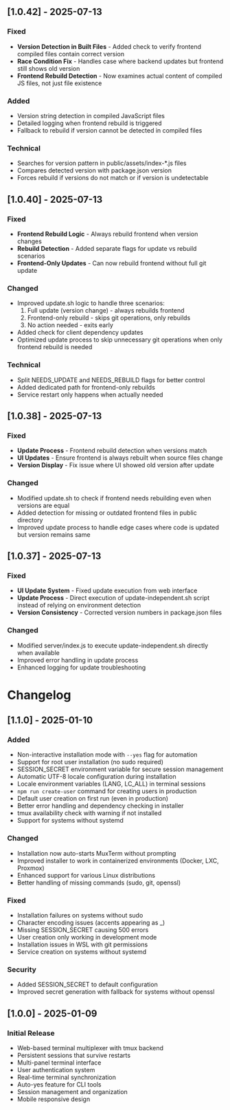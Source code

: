 ## [1.0.42] - 2025-07-13

### Fixed
- **Version Detection in Built Files** - Added check to verify frontend compiled files contain correct version
- **Race Condition Fix** - Handles case where backend updates but frontend still shows old version
- **Frontend Rebuild Detection** - Now examines actual content of compiled JS files, not just file existence

### Added
- Version string detection in compiled JavaScript files
- Detailed logging when frontend rebuild is triggered
- Fallback to rebuild if version cannot be detected in compiled files

### Technical
- Searches for version pattern in public/assets/index-*.js files
- Compares detected version with package.json version
- Forces rebuild if versions do not match or if version is undetectable

## [1.0.40] - 2025-07-13

### Fixed
- **Frontend Rebuild Logic** - Always rebuild frontend when version changes
- **Rebuild Detection** - Added separate flags for update vs rebuild scenarios
- **Frontend-Only Updates** - Can now rebuild frontend without full git update

### Changed
- Improved update.sh logic to handle three scenarios:
  1. Full update (version change) - always rebuilds frontend
  2. Frontend-only rebuild - skips git operations, only rebuilds
  3. No action needed - exits early
- Added check for client dependency updates
- Optimized update process to skip unnecessary git operations when only frontend rebuild is needed

### Technical
- Split NEEDS_UPDATE and NEEDS_REBUILD flags for better control
- Added dedicated path for frontend-only rebuilds
- Service restart only happens when actually needed

## [1.0.38] - 2025-07-13

### Fixed
- **Update Process** - Frontend rebuild detection when versions match
- **UI Updates** - Ensure frontend is always rebuilt when source files change
- **Version Display** - Fix issue where UI showed old version after update

### Changed
- Modified update.sh to check if frontend needs rebuilding even when versions are equal
- Added detection for missing or outdated frontend files in public directory
- Improved update process to handle edge cases where code is updated but version remains same

## [1.0.37] - 2025-07-13

### Fixed
- **UI Update System** - Fixed update execution from web interface
- **Update Process** - Direct execution of update-independent.sh script instead of relying on environment detection
- **Version Consistency** - Corrected version numbers in package.json files

### Changed
- Modified server/index.js to execute update-independent.sh directly when available
- Improved error handling in update process
- Enhanced logging for update troubleshooting

# Changelog

## [1.1.0] - 2025-01-10

### Added
- Non-interactive installation mode with `--yes` flag for automation
- Support for root user installation (no sudo required)
- SESSION_SECRET environment variable for secure session management
- Automatic UTF-8 locale configuration during installation
- Locale environment variables (LANG, LC_ALL) in terminal sessions
- `npm run create-user` command for creating users in production
- Default user creation on first run (even in production)
- Better error handling and dependency checking in installer
- tmux availability check with warning if not installed
- Support for systems without systemd

### Changed
- Installation now auto-starts MuxTerm without prompting
- Improved installer to work in containerized environments (Docker, LXC, Proxmox)
- Enhanced support for various Linux distributions
- Better handling of missing commands (sudo, git, openssl)

### Fixed
- Installation failures on systems without sudo
- Character encoding issues (accents appearing as _)
- Missing SESSION_SECRET causing 500 errors
- User creation only working in development mode
- Installation issues in WSL with git permissions
- Service creation on systems without systemd

### Security
- Added SESSION_SECRET to default configuration
- Improved secret generation with fallback for systems without openssl

## [1.0.0] - 2025-01-09

### Initial Release
- Web-based terminal multiplexer with tmux backend
- Persistent sessions that survive restarts
- Multi-panel terminal interface
- User authentication system
- Real-time terminal synchronization
- Auto-yes feature for CLI tools
- Session management and organization
- Mobile responsive design
